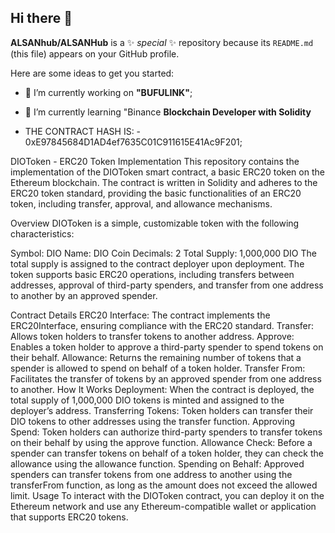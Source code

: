 ## Hi there 👋

**ALSANhub/ALSANHub** is a ✨ _special_ ✨ repository because its `README.md` (this file) appears on your GitHub profile.

Here are some ideas to get you started:

- 🔭 I’m currently working on **"BUFULINK"**;
- 🌱 I’m currently learning "Binance **Blockchain Developer with Solidity**


- THE CONTRACT HASH IS: -  0xE97845684D1AD4ef7635C01C911615E41Ac9F201;

DIOToken - ERC20 Token Implementation
This repository contains the implementation of the DIOToken smart contract, a basic ERC20 token on the Ethereum blockchain. The contract is written in Solidity and adheres to the ERC20 token standard, providing the basic functionalities of an ERC20 token, including transfer, approval, and allowance mechanisms.

Overview
DIOToken is a simple, customizable token with the following characteristics:

Symbol: DIO
Name: DIO Coin
Decimals: 2
Total Supply: 1,000,000 DIO
The total supply is assigned to the contract deployer upon deployment. The token supports basic ERC20 operations, including transfers between addresses, approval of third-party spenders, and transfer from one address to another by an approved spender.

Contract Details
ERC20 Interface: The contract implements the ERC20Interface, ensuring compliance with the ERC20 standard.
Transfer: Allows token holders to transfer tokens to another address.
Approve: Enables a token holder to approve a third-party spender to spend tokens on their behalf.
Allowance: Returns the remaining number of tokens that a spender is allowed to spend on behalf of a token holder.
Transfer From: Facilitates the transfer of tokens by an approved spender from one address to another.
How It Works
Deployment: When the contract is deployed, the total supply of 1,000,000 DIO tokens is minted and assigned to the deployer’s address.
Transferring Tokens: Token holders can transfer their DIO tokens to other addresses using the transfer function.
Approving Spend: Token holders can authorize third-party spenders to transfer tokens on their behalf by using the approve function.
Allowance Check: Before a spender can transfer tokens on behalf of a token holder, they can check the allowance using the allowance function.
Spending on Behalf: Approved spenders can transfer tokens from one address to another using the transferFrom function, as long as the amount does not exceed the allowed limit.
Usage
To interact with the DIOToken contract, you can deploy it on the Ethereum network and use any Ethereum-compatible wallet or application that supports ERC20 tokens.

